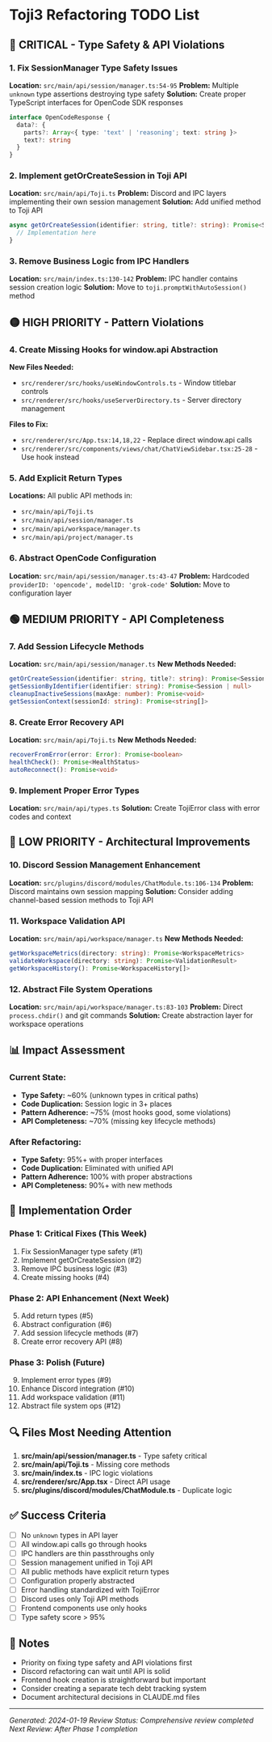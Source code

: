 # Toji3 Refactoring TODO List

## 🔴 CRITICAL - Type Safety & API Violations

### 1. Fix SessionManager Type Safety Issues
**Location:** `src/main/api/session/manager.ts:54-95`
**Problem:** Multiple `unknown` type assertions destroying type safety
**Solution:** Create proper TypeScript interfaces for OpenCode SDK responses
```typescript
interface OpenCodeResponse {
  data?: {
    parts?: Array<{ type: 'text' | 'reasoning'; text: string }>
    text?: string
  }
}
```

### 2. Implement getOrCreateSession in Toji API
**Location:** `src/main/api/Toji.ts`
**Problem:** Discord and IPC layers implementing their own session management
**Solution:** Add unified method to Toji API
```typescript
async getOrCreateSession(identifier: string, title?: string): Promise<Session> {
  // Implementation here
}
```

### 3. Remove Business Logic from IPC Handlers
**Location:** `src/main/index.ts:130-142`
**Problem:** IPC handler contains session creation logic
**Solution:** Move to `toji.promptWithAutoSession()` method

## 🟡 HIGH PRIORITY - Pattern Violations

### 4. Create Missing Hooks for window.api Abstraction
**New Files Needed:**
- `src/renderer/src/hooks/useWindowControls.ts` - Window titlebar controls
- `src/renderer/src/hooks/useServerDirectory.ts` - Server directory management

**Files to Fix:**
- `src/renderer/src/App.tsx:14,18,22` - Replace direct window.api calls
- `src/renderer/src/components/views/chat/ChatViewSidebar.tsx:25-28` - Use hook instead

### 5. Add Explicit Return Types
**Locations:** All public API methods in:
- `src/main/api/Toji.ts`
- `src/main/api/session/manager.ts`
- `src/main/api/workspace/manager.ts`
- `src/main/api/project/manager.ts`

### 6. Abstract OpenCode Configuration
**Location:** `src/main/api/session/manager.ts:43-47`
**Problem:** Hardcoded `providerID: 'opencode', modelID: 'grok-code'`
**Solution:** Move to configuration layer

## 🟢 MEDIUM PRIORITY - API Completeness

### 7. Add Session Lifecycle Methods
**Location:** `src/main/api/session/manager.ts`
**New Methods Needed:**
```typescript
getOrCreateSession(identifier: string, title?: string): Promise<Session>
getSessionByIdentifier(identifier: string): Promise<Session | null>
cleanupInactiveSessions(maxAge: number): Promise<void>
getSessionContext(sessionId: string): Promise<string[]>
```

### 8. Create Error Recovery API
**Location:** `src/main/api/Toji.ts`
**New Methods Needed:**
```typescript
recoverFromError(error: Error): Promise<boolean>
healthCheck(): Promise<HealthStatus>
autoReconnect(): Promise<void>
```

### 9. Implement Proper Error Types
**Location:** `src/main/api/types.ts`
**Solution:** Create TojiError class with error codes and context

## 🔵 LOW PRIORITY - Architectural Improvements

### 10. Discord Session Management Enhancement
**Location:** `src/plugins/discord/modules/ChatModule.ts:106-134`
**Problem:** Discord maintains own session mapping
**Solution:** Consider adding channel-based session methods to Toji API

### 11. Workspace Validation API
**Location:** `src/main/api/workspace/manager.ts`
**New Methods Needed:**
```typescript
getWorkspaceMetrics(directory: string): Promise<WorkspaceMetrics>
validateWorkspace(directory: string): Promise<ValidationResult>
getWorkspaceHistory(): Promise<WorkspaceHistory[]>
```

### 12. Abstract File System Operations
**Location:** `src/main/api/workspace/manager.ts:83-103`
**Problem:** Direct `process.chdir()` and git commands
**Solution:** Create abstraction layer for workspace operations

## 📊 Impact Assessment

### Current State:
- **Type Safety:** ~60% (unknown types in critical paths)
- **Code Duplication:** Session logic in 3+ places
- **Pattern Adherence:** ~75% (most hooks good, some violations)
- **API Completeness:** ~70% (missing key lifecycle methods)

### After Refactoring:
- **Type Safety:** 95%+ with proper interfaces
- **Code Duplication:** Eliminated with unified API
- **Pattern Adherence:** 100% with proper abstractions
- **API Completeness:** 90%+ with new methods

## 🚀 Implementation Order

### Phase 1: Critical Fixes (This Week)
1. Fix SessionManager type safety (#1)
2. Implement getOrCreateSession (#2)
3. Remove IPC business logic (#3)
4. Create missing hooks (#4)

### Phase 2: API Enhancement (Next Week)
5. Add return types (#5)
6. Abstract configuration (#6)
7. Add session lifecycle methods (#7)
8. Create error recovery API (#8)

### Phase 3: Polish (Future)
9. Implement error types (#9)
10. Enhance Discord integration (#10)
11. Add workspace validation (#11)
12. Abstract file system ops (#12)

## 🔍 Files Most Needing Attention

1. **src/main/api/session/manager.ts** - Type safety critical
2. **src/main/api/Toji.ts** - Missing core methods
3. **src/main/index.ts** - IPC logic violations
4. **src/renderer/src/App.tsx** - Direct API usage
5. **src/plugins/discord/modules/ChatModule.ts** - Duplicate logic

## ✅ Success Criteria

- [ ] No `unknown` types in API layer
- [ ] All window.api calls go through hooks
- [ ] IPC handlers are thin passthroughs only
- [ ] Session management unified in Toji API
- [ ] All public methods have explicit return types
- [ ] Configuration properly abstracted
- [ ] Error handling standardized with TojiError
- [ ] Discord uses only Toji API methods
- [ ] Frontend components use only hooks
- [ ] Type safety score > 95%

## 📝 Notes

- Priority on fixing type safety and API violations first
- Discord refactoring can wait until API is solid
- Frontend hook creation is straightforward but important
- Consider creating a separate tech debt tracking system
- Document architectural decisions in CLAUDE.md files

---
*Generated: 2024-01-19*
*Review Status: Comprehensive review completed*
*Next Review: After Phase 1 completion*
